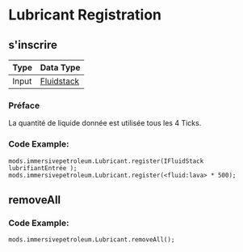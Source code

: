 # Lubricant Registration

## s'inscrire

| Type  | Data Type                                   |
| ----- | ------------------------------------------- |
| Input | [Fluidstack](/Vanilla/Liquids/IFluidStack/) |

### Préface

La quantité de liquide donnée est utilisée tous les 4 Ticks.

### Code Example:
```zenscript
mods.immersivepetroleum.Lubricant.register(IFluidStack lubrifiantEntrée );
mods.immersivepetroleum.Lubricant.register(<fluid:lava> * 500);
```

## removeAll

### Code Example:
```zenscript
mods.immersivepetroleum.Lubricant.removeAll();
```
